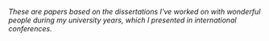 _These are papers based on the dissertations I've worked on with wonderful people during my university years, which I presented in international conferences._
